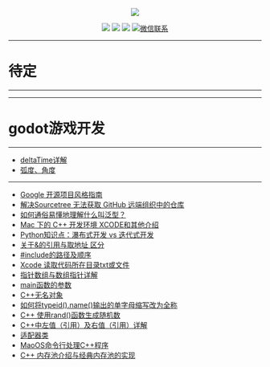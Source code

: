 
<p align="center">
    <a href="https://www.r2coding.com/" target="_blank">
        <img src="https://cdn.jsdelivr.net/gh/justacoder99/r2coding@master/img/r2coding_logo_index.15y992dieibg.png" width=""/>
    </a>
</p>


<p align="center">
  <a href="https://github.com/rd2coding/Road2Coding" target="_blank"><img src="https://img.shields.io/badge/Github-r2coding-red.svg"></a>
  <a href="https://gitee.com/rd2coding/Road2Coding" target="_blank"><img src="https://img.shields.io/badge/Gitee-r2coding-blue.svg"></a>
  <a href="https://space.bilibili.com/384068749" target="_blank"><img src="https://img.shields.io/badge/bilibili-哔哩哔哩-critical"></a>
  <a href="https://mp.weixin.qq.com/s/ePhaYezFblgt0NgbvtWqww" target="_blank">
    <img src="https://img.shields.io/badge/微信联系作者-WeChat-green.svg" alt="微信联系">
  </a>
</p>

---
# **待定**
---
---
# **godot游戏开发**
---
- [deltaTime详解](https://blog.csdn.net/ChinarCSDN/article/details/82914420)
- [弧度、角度](https://www.shuxuele.com/geometry/radians.html)

---
- [Google 开源项目风格指南](https://zh-google-styleguide.readthedocs.io/en/latest/google-cpp-styleguide/contents/)
- [解决Sourcetree 无法获取 GitHub 远端组织中的仓库](https://ganzhixiong.com/p/a1fb3034/)
- [如何通俗易懂地理解什么叫泛型？](https://baijiahao.baidu.com/s?id=1668883931864701047&wfr=spider&for=pc)
- [Mac 下的 C++ 开发环境 XCODE和其他介绍](https://zhuanlan.zhihu.com/p/456002142)
- [Python知识点：瀑布式开发 vs 迭代式开发](https://blog.csdn.net/m0_59164304/article/details/123283848)
- [关于&的引用与取地址 区分](https://blog.csdn.net/qq_39938666/article/details/113141651)
- [#include的路径及顺序](https://blog.csdn.net/luoshabugui/article/details/116136607)
- [Xcode 读取代码所在目录txt或文件](https://www.cnblogs.com/ZhYQ-Note/articles/14263753.html)
- [指针数组与数组指针详解](https://blog.csdn.net/men_wen/article/details/52694069)
- [main函数的参数](https://blog.csdn.net/feit2417/article/details/80864518)
- [C++无名对象](https://blog.csdn.net/deeplan_1994/article/details/82949694)
- [如何将typeid().name()输出的单字母缩写改为全称](https://blog.csdn.net/chulinbai/article/details/126275688)
- [C++ 使用rand()函数生成随机数](https://blog.csdn.net/qq_21989927/article/details/108936691)
- [C++中左值（引用）及右值（引用）详解](https://blog.csdn.net/weixin_43064827/article/details/120803409)
- [适配器类](https://blog.csdn.net/zhangjing0502/article/details/7035692)
- [MaoOS命令行处理C++程序](https://s2.loli.net/2022/09/22/nZTCUqk6BPjs2F5.png)
- [C++ 内存池介绍与经典内存池的实现](https://blog.csdn.net/K346K346/article/details/49538975)